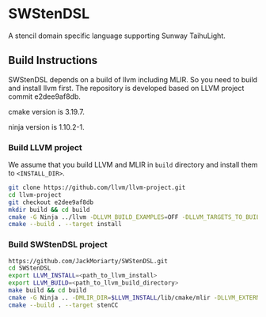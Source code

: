 # SWStenDSL

A stencil domain specific language supporting Sunway TaihuLight.

## Build Instructions

SWStenDSL depends on a build of llvm  including MLIR. So you need to build and install llvm first. The repository is developed based on LLVM project commit e2dee9af8db.

cmake version is 3.19.7.

ninja version is 1.10.2-1.

### Build LLVM project

We assume that you build LLVM and MLIR in `build` directory and install them to `<INSTALL_DIR>`. 

```bash
git clone https://github.com/llvm/llvm-project.git
cd llvm-project
git checkout e2dee9af8db
mkdir build && cd build
cmake -G Ninja ../llvm -DLLVM_BUILD_EXAMPLES=OFF -DLLVM_TARGETS_TO_BUILD="host" -DCMAKE_INSTALL_PREFIX=<INSTALL_DIR> -DLLVM_ENABLE_PROJECTS=mlir -DLLVM_OPTIMIZED_TABLEGEN=ON -DLLVM_ENABLE_OCAMLDOC=OFF -DLLVM_ENABLE_BINDINGS=OFF -DLLVM_INSTALL_UTILS=ON #-DLLVM_PARALLEL_LINK_JOBS=2
cmake --build . --target install
```

### Build SWStenDSL project

```bash
https://github.com/JackMoriarty/SWStenDSL.git
cd SWStenDSL
export LLVM_INSTALL=<path_to_llvm_install>
export LLVM_BUILD=<path_to_llvm_build_directory>
make build && cd build
cmake -G Ninja .. -DMLIR_DIR=$LLVM_INSTALL/lib/cmake/mlir -DLLVM_EXTERNAL_LIT=$LLVM_BUILD/bin/llvm-lit
cmake --build . --target stenCC
```

